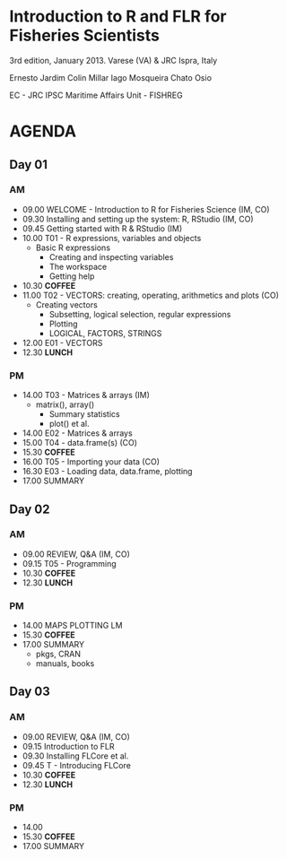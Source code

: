 # Introduction to R and FLR for Fisheries Scientists

3rd edition, January 2013.
Varese (VA) & JRC Ispra, Italy

Ernesto Jardim
Colin Millar
Iago Mosqueira
Chato Osio

EC - JRC
IPSC
Maritime Affairs Unit - FISHREG

# AGENDA #

## Day 01 ##

### AM ###

* 09.00 WELCOME - Introduction to R for Fisheries Science (IM, CO)
* 09.30 Installing and setting up the system: R, RStudio (IM, CO)
* 09.45 Getting started with R & RStudio (IM)
* 10.00 T01 - R expressions, variables and objects
    - Basic R expressions
		- Creating and inspecting variables
		- The workspace
		- Getting help
* 10.30 **COFFEE**
* 11.00 T02 - VECTORS: creating, operating, arithmetics and plots (CO)
    - Creating vectors
		- Subsetting, logical selection, regular expressions
		- Plotting
		- LOGICAL, FACTORS, STRINGS
* 12.00 E01 - VECTORS
* 12.30 **LUNCH**

### PM ###

* 14.00 T03 - Matrices & arrays (IM)
    - matrix(), array()
		- Summary statistics
		- plot() et al.
* 14.00 E02 - Matrices & arrays
* 15.00 T04 - data.frame(s) (CO)
* 15.30 **COFFEE**
* 16.00 T05 - Importing your data (CO)
* 16.30 E03 - Loading data, data.frame, plotting
* 17.00 SUMMARY

## Day 02 ##

### AM ###

* 09.00 REVIEW, Q&A (IM, CO)
* 09.15 T05 - Programming
* 10.30 **COFFEE**
* 12.30 **LUNCH**

### PM ###

* 14.00
MAPS
PLOTTING
LM
* 15.30 **COFFEE**
* 17.00 SUMMARY
	* pkgs, CRAN
	* manuals, books

## Day 03 ##

### AM ###

* 09.00 REVIEW, Q&A (IM, CO)
* 09.15 Introduction to FLR
* 09.30 Installing FLCore et al.
* 09.45 T - Introducing FLCore
* 10.30 **COFFEE**
* 12.30 **LUNCH**

### PM ###

* 14.00
* 15.30 **COFFEE**
* 17.00 SUMMARY
